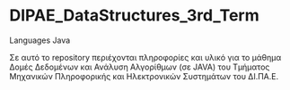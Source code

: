 # DIPAE_DataStructures_3rd_Term
Languages
Java

Σε αυτό το repository περιέχονται πληροφορίες και υλικό για το μάθημα Δομές Δεδομένων και Ανάλυση Αλγορίθμων (σε JAVA) του Τμήματος Μηχανικών Πληροφορικής και Ηλεκτρονικών Συστημάτων του ΔΙ.ΠΑ.Ε.
